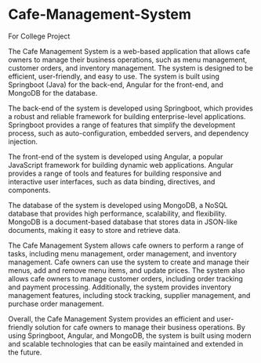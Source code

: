 # Cafe-Management-System
For College Project

The Cafe Management System is a web-based application that allows cafe owners to manage their business operations, such as menu management, customer orders, 
and inventory management. The system is designed to be efficient, user-friendly, and easy to use. The system is built using Springboot (Java) for the back-end, 
Angular for the front-end, and MongoDB for the database.

The back-end of the system is developed using Springboot, which provides a robust and reliable framework for building enterprise-level applications. 
Springboot provides a range of features that simplify the development process, such as auto-configuration, embedded servers, and dependency injection.

The front-end of the system is developed using Angular, a popular JavaScript framework for building dynamic web applications. 
Angular provides a range of tools and features for building responsive and interactive user interfaces, such as data binding, directives, and components.

The database of the system is developed using MongoDB, a NoSQL database that provides high performance, scalability, and flexibility. 
MongoDB is a document-based database that stores data in JSON-like documents, making it easy to store and retrieve data.

The Cafe Management System allows cafe owners to perform a range of tasks, including menu management, order management, and inventory management. 
Cafe owners can use the system to create and manage their menus, add and remove menu items, and update prices. 
The system also allows cafe owners to manage customer orders, including order tracking and payment processing. 
Additionally, the system provides inventory management features, including stock tracking, supplier management, and purchase order management.

Overall, the Cafe Management System provides an efficient and user-friendly solution for cafe owners to manage their business operations. 
By using Springboot, Angular, and MongoDB, the system is built using modern and scalable technologies that can be easily maintained and extended in the future.
